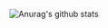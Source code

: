 ![Anurag's github stats](https://github-readme-stats.vercel.app/api?username=shaivpidadi&count_private=true)
